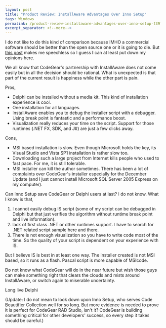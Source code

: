 ```yaml
---
layout: post
title: "Product Review: InstallAware Advantages Over Inno Setup"
tags: Windows
permalink: /product-review-installaware-advantages-over-inno-setup-f39f8d9c9f2
excerpt_separator: <!--more-->
---
```

I do not like to do this kind of comparison because IMHO a commercial software should be better than the open source one or it is going to die. But [this post](http://www.hadihariri.com/Blogs/Atozed/20071218A.aspx) makes me speechless so I guess I can at least put down my opinions here.

We all know that CodeGear's partnership with InstallAware does not come easily but in all the decision should be rational. What is unexpected is that part of the current result is happiness while the other part is pain.
<!--more-->

Pros,

* Delphi can be installed without a media kit. This kind of installation experience is cool.
* One installation for all languages.
* InstallAware enables you to debug the installer script with a debugger. Using break point is fantastic and a performance boost.
* Visualization really reduces your time on the script. Support for those runtimes (.NET FX, SDK, and J#) are just a few clicks away.

Cons,

* MSI based installation is slow. Even though Microsoft holds the key, its Visual Studio and Vista SP1 installation is rather slow too.
* Downloading such a large project from Internet kills people who used to fast pace. For me, it is still tolerable.
* MSI installer can kill the author sometimes. There has been a lot of complaints over CodeGear's installer especially for the December Update (and I just cannot install Microsoft SQL Server 2005 Express on my computer).

Can Inno Setup save CodeGear or Delphi users at last? I do not know. What I know is that,

1. I cannot easily debug IS script (some of my script can be debugged in Delphi but that just verifies the algorithm without runtime break point and live information).
1. lack of first class .NET or other runtimes support. I have to search for .NET related script sample here and there.
1. There is not enough visualization so you have to write code most of the time. So the quality of your script is dependent on your experience with IS.

But I believe IS is best in at least one way. The installer created is not MSI based, so it runs as a flash. Pascal script is more capable of MSIcode.

Do not know what CodeGear will do in the near future but wish those guys can make something right that clears the clouds and mists around InstallAware, or switch again to miserable uncertainty.

Long live Delphi

(Update: I do not mean to look down upon Inno Setup, who serves Code Beautifier Collection well for so long. But more evidence is needed to prove it is perfect for CodeGear RAD Studio, isn't it? CodeGear is building something critical for other developers' success, so every step it takes should be careful.)
